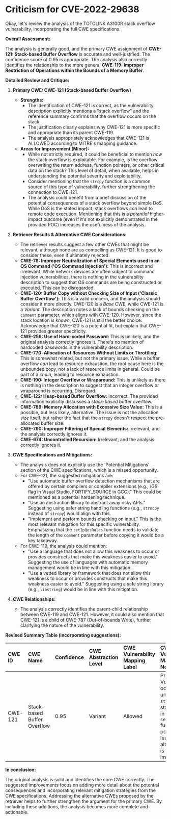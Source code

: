 # Criticism for CVE-2022-29638

Okay, let's review the analysis of the TOTOLINK A3100R stack overflow vulnerability, incorporating the full CWE specifications.

**Overall Assessment:**

The analysis is generally good, and the primary CWE assignment of **CWE-121: Stack-based Buffer Overflow** is accurate and well-justified. The confidence score of 0.95 is appropriate. The analysis also correctly identifies the relationship to the more general **CWE-119: Improper Restriction of Operations within the Bounds of a Memory Buffer**.

**Detailed Review and Critique:**

1.  **Primary CWE: CWE-121 (Stack-based Buffer Overflow)**

    *   **Strengths:**
        *   The identification of CWE-121 is correct, as the vulnerability description explicitly mentions a "stack overflow" and the reference summary confirms that the overflow occurs on the stack.
        *   The justification clearly explains why CWE-121 is more specific and appropriate than its parent CWE-119.
        *   The analysis appropriately acknowledges that CWE-121 is ALLOWED according to MITRE's mapping guidance.
    *   **Areas for Improvement (Minor):**
        *   While not strictly required, it could be beneficial to mention *how* the stack overflow is exploitable. For example, is the overflow overwriting the return address, function pointers, or other critical data on the stack? This level of detail, when available, helps in understanding the potential severity and exploitability.
        *   Consider mentioning that the `strcpy` function is a common source of this type of vulnerability, further strengthening the connection to CWE-121.
        *   The analysis could benefit from a brief discussion of the potential consequences of a stack overflow beyond simple DoS.  While DoS is the stated impact, stack overflows *can* lead to remote code execution.  Mentioning that this is a *potential* higher-impact outcome (even if it's not explicitly demonstrated in the provided POC) increases the usefulness of the analysis.

2.  **Retriever Results & Alternative CWE Considerations:**

    *   The retriever results suggest a few other CWEs that might be relevant, although none are as compelling as CWE-121. It is good to consider these, even if ultimately rejected.
    *   **CWE-78: Improper Neutralization of Special Elements used in an OS Command ('OS Command Injection'):** This is incorrect and irrelevant. While network devices are often subject to command injection vulnerabilities, there is nothing in the vulnerability description to suggest that OS commands are being constructed or executed. This can be disregarded.
    *   **CWE-120: Buffer Copy without Checking Size of Input ('Classic Buffer Overflow'):** This is a valid concern, and the analysis should consider it more directly. CWE-120 is a *Base* CWE, while CWE-121 is a *Variant*.  The description notes a lack of bounds checking on the `comment` parameter, which aligns with CWE-120.  However, since the stack location *is known*, CWE-121 is still the better choice. Acknowledge that CWE-120 is a potential fit, but explain that CWE-121 provides greater specificity.
    *   **CWE-259: Use of Hard-coded Password:**  This is unlikely, and the original analysis correctly ignores it. There's no mention of hardcoded passwords in the vulnerability description.
    *   **CWE-770: Allocation of Resources Without Limits or Throttling:** This is somewhat related, but not the primary issue. While a buffer overflow *can* lead to resource exhaustion, the root cause here is the unbounded copy, not a lack of resource limits in general. Could be part of a *chain*, leading to resource exhaustion.
    *   **CWE-190: Integer Overflow or Wraparound:** This is unlikely as there is nothing in the description to suggest that an integer overflow or wraparound is occurring. Disregard.
    *   **CWE-122: Heap-based Buffer Overflow:** Incorrect. The provided information explicitly discusses a *stack-based* buffer overflow.
    *   **CWE-789: Memory Allocation with Excessive Size Value:** This is a possible, but less likely, alternative. The issue is not the allocation *size* itself, but rather the fact that the `strcpy` doesn't respect the pre-allocated buffer size.
    *    **CWE-790: Improper Filtering of Special Elements:** Irrelevant, and the analysis correctly ignores it.
    *    **CWE-674: Uncontrolled Recursion:** Irrelevant, and the analysis correctly ignores it.

3.  **CWE Specifications and Mitigations:**

    *   The analysis does not explicitly use the 'Potential Mitigations' section of the CWE specifications, which is a missed opportunity.
    *   For CWE-121, the suggested mitigations are:
        *   "Use automatic buffer overflow detection mechanisms that are offered by certain compilers or compiler extensions (e.g., /GS flag in Visual Studio, FORTIFY\_SOURCE in GCC)."  This could be mentioned as a potential hardening technique.
        *   "Use an abstraction library to abstract away risky APIs." Suggesting using safer string handling functions (e.g., `strncpy` instead of `strcpy`) would align with this.
        *   "Implement and perform bounds checking on input." This is the most relevant mitigation for this specific vulnerability. Emphasizing that the `setIpQosRules` function needs to validate the length of the `comment` parameter before copying it would be a key takeaway.
    *   For CWE-119, the analysis could mention:
        *   "Use a language that does not allow this weakness to occur or provides constructs that make this weakness easier to avoid." Suggesting the use of languages with automatic memory management would be in line with this mitigation.
        *   "Use a vetted library or framework that does not allow this weakness to occur or provides constructs that make this weakness easier to avoid." Suggesting using a safe string library (e.g., `libstring`) would be in line with this mitigation.

4.  **CWE Relationships:**

    *   The analysis correctly identifies the parent-child relationship between CWE-119 and CWE-121. However, it could also mention that CWE-121 is a child of CWE-787 (Out-of-bounds Write), further clarifying the nature of the vulnerability.

**Revised Summary Table (incorporating suggestions):**

| CWE ID  | CWE Name                      | Confidence | CWE Abstraction Level | CWE Vulnerability Mapping Label | CWE-Vulnerability Mapping Notes |
| :------- | :----------------------------- | :--------- | :---------------------- | :------------------------------ | :---------------------------- |
| CWE-121 | Stack-based Buffer Overflow   | 0.95      | Variant               | Allowed                        | Primary CWE. Vulnerability occurs due to unbounded `strcpy` to a stack buffer in the `setIpQosRules` function. Can potentially lead to RCE, although DoS is the stated impact. |

**In conclusion:**

The original analysis is solid and identifies the core CWE correctly. The suggested improvements focus on adding more detail about the potential consequences and incorporating relevant mitigation strategies from the CWE specifications. Addressing the alternative CWEs proposed by the retriever helps to further strengthen the argument for the primary CWE. By including these additions, the analysis becomes more complete and actionable.